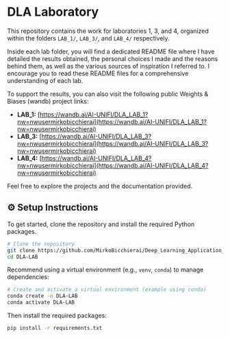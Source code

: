 # DLA Laboratory

This repository contains the work for laboratories 1, 3, and 4, organized within the folders `LAB_1/`, `LAB_3/`, and `LAB_4/` respectively.

Inside each lab folder, you will find a dedicated README file where I have detailed the results obtained, the personal choices I made and the reasons behind them, as well as the various sources of inspiration I referred to. I encourage you to read these README files for a comprehensive understanding of each lab.

To support the results, you can also visit the following public Weights & Biases (wandb) project links:

- **LAB_1:** [https://wandb.ai/AI-UNIFI/DLA_LAB_1?nw=nwusermirkobicchierai](https://wandb.ai/AI-UNIFI/DLA_LAB_1?nw=nwusermirkobicchierai)  
- **LAB_3:** [https://wandb.ai/AI-UNIFI/DLA_LAB_3?nw=nwusermirkobicchierai](https://wandb.ai/AI-UNIFI/DLA_LAB_3?nw=nwusermirkobicchierai)  
- **LAB_4:** [https://wandb.ai/AI-UNIFI/DLA_LAB_4?nw=nwusermirkobicchierai](https://wandb.ai/AI-UNIFI/DLA_LAB_4?nw=nwusermirkobicchierai)  

Feel free to explore the projects and the documentation provided.

## ⚙️ Setup Instructions

To get started, clone the repository and install the required Python packages.

```bash
# Clone the repository
git clone https://github.com/MirkoBicchierai/Deep_Learning_Application_Labs
cd DLA-LAB
```

Recommend using a virtual environment (e.g., `venv`, `conda`) to manage dependencies:

```bash
# Create and activate a virtual environment (example using conda)
conda create -n DLA-LAB 
conda activate DLA-LAB
```

Then install the required packages:

```bash
pip install -r requirements.txt
```
